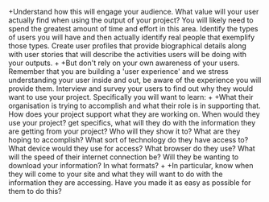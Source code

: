 +Understand how this will engage your audience. What value will your user actually find when using the output of your project? You will likely need to spend the greatest amount of time and effort in this area. Identify the types of users you will have and then actually identify real people that exemplify those types. Create user profiles that provide biographical details along with user stories that will describe the activities users will be doing with your outputs.
+
+But don't rely on your own awareness of your users. Remember that you are building a 'user experience' and we stress understanding your user inside and out, be aware of the experience you will provide them. Interview and survey your users to find out why they would want to use your project. Specifically you will want to learn:
+
+What their organisation is trying to accomplish and what their role is in supporting that. How does your project support what they are working on. When would they use your project? get specifics, what will they do with the information they are getting from your project? Who will they show it to? What are they hoping to accomplish? What sort of technology do they have access to? What device would they use for access? What browser do they use? What will the speed of their internet connection be? Will they be wanting to download your information? In what formats?
+
+In particular, know when they will come to your site and what they will want to do with the information they are accessing. Have you made it as easy as possible for them to do this?

